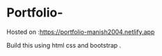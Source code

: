 # Portfolio-
Hosted on :https://portfolio-manish2004.netlify.app

Build this using html css and bootstrap .
